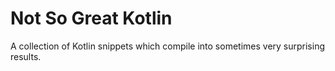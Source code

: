 # Not So Great Kotlin

A collection of Kotlin snippets which compile into sometimes very surprising results.
